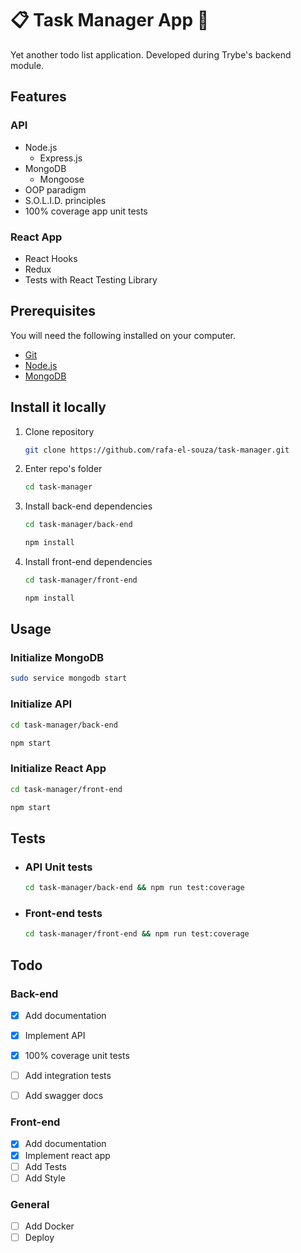 # 📋 Task Manager App 📌

Yet another todo list application. Developed during Trybe's backend module.

## Features

### API

* Node.js
   * Express.js
* MongoDB
   * Mongoose
* OOP paradigm
* S.O.L.I.D. principles
* 100% coverage app unit tests

### React App

* React Hooks
* Redux
* Tests with React Testing Library

## Prerequisites

You will need the following installed on your computer.

* [Git](https://git-scm.com/book/en/v2/Getting-Started-Installing-Git)
* [Node.js](https://docs.npmjs.com/downloading-and-installing-node-js-and-npm)
* [MongoDB](https://www.mongodb.com/docs/guides/server/install/)

## Install it locally

1. Clone repository

   ```sh
   git clone https://github.com/rafa-el-souza/task-manager.git
   ```

2. Enter repo's folder

   ```sh
   cd task-manager
   ```

3. Install back-end dependencies

   ```sh
   cd task-manager/back-end
   
   npm install
   ```

4. Install front-end dependencies

   ```sh
   cd task-manager/front-end
   
   npm install
   ```

## Usage

### Initialize MongoDB

   ```sh
   sudo service mongodb start
   ```

### Initialize API

   ```sh
   cd task-manager/back-end

   npm start
   ```

### Initialize React App

   ```sh
   cd task-manager/front-end
   
   npm start
   ```

## Tests

* ### API Unit tests

   ```sh
   cd task-manager/back-end && npm run test:coverage
   ```

* ### Front-end tests

   ```sh
   cd task-manager/front-end && npm run test:coverage
   ```


## Todo

### Back-end
- [x] Add documentation
- [x] Implement API
- [x] 100% coverage unit tests
- [ ] Add integration tests
- [ ] Add swagger docs


### Front-end
- [x] Add documentation
- [x] Implement react app
- [ ] Add Tests
- [ ] Add Style

### General
- [ ] Add Docker
- [ ] Deploy
